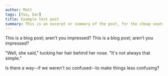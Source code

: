 ```yaml
---
author: Matt
tags: [foo, bar]
title: Example test post
summary: This is an excerpt or summary of the post, for the cheap seats in front.
---
```


This is a blog post; aren't you impressed?
This is a blog post; aren’t you impressed?

"Well, she said," tucking her hair behind her nose. "It's not always that simple."

Is there a way--if we weren't so confused--to make things less confusing?
